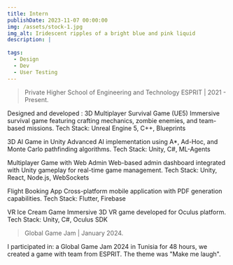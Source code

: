 ```yaml
---
title: Intern
publishDate: 2023-11-07 00:00:00
img: /assets/stock-1.jpg
img_alt: Iridescent ripples of a bright blue and pink liquid
description: |
  
tags:
  - Design
  - Dev
  - User Testing
---
```



> Private Higher School of Engineering and Technology ESPRIT | 2021 - Present.

Designed and developed : 
3D Multiplayer Survival Game (UE5)
Immersive survival game featuring crafting mechanics, zombie enemies, and team-based missions. Tech Stack: Unreal Engine 5, C++, Blueprints

3D AI Game in Unity
Advanced AI implementation using A*, Ad-Hoc, and Monte Carlo pathfinding algorithms. Tech Stack: Unity, C#, ML-Agents

Multiplayer Game with Web Admin
Web-based admin dashboard integrated with Unity gameplay for real-time game management. Tech Stack: Unity, React, Node.js, WebSockets

Flight Booking App
Cross-platform mobile application with PDF generation capabilities. Tech Stack: Flutter, Firebase

VR Ice Cream Game
Immersive 3D VR game developed for Oculus platform. Tech Stack: Unity, C#, Oculus SDK


> Global Game Jam | January 2024.


I participated in:
a Global Game Jam 2024 in Tunisia for 48 hours, 
we created a game with team from ESPRIT. The theme was "Make me laugh".